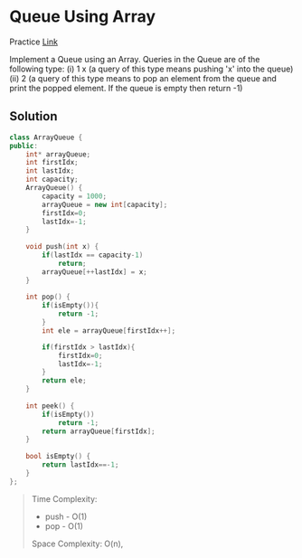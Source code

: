 # Queue Using Array

Practice [Link](https://www.geeksforgeeks.org/problems/implement-queue-using-array/1)


Implement a Queue using an Array. Queries in the Queue are of the following type:
(i) 1 x   (a query of this type means  pushing 'x' into the queue)
(ii) 2     (a query of this type means to pop an element from the queue and print the popped element. If the queue is empty then return -1)



## Solution

```cpp
class ArrayQueue {
public:
    int* arrayQueue;
    int firstIdx;
    int lastIdx;
    int capacity;
    ArrayQueue() {
        capacity = 1000;
        arrayQueue = new int[capacity];
        firstIdx=0;
        lastIdx=-1;
    }
    
    void push(int x) {
        if(lastIdx == capacity-1)
            return;
        arrayQueue[++lastIdx] = x;
    }
    
    int pop() {
        if(isEmpty()){
            return -1;
        }
        int ele = arrayQueue[firstIdx++];

        if(firstIdx > lastIdx){
            firstIdx=0;
            lastIdx=-1;
        }
        return ele;
    }
    
    int peek() {
        if(isEmpty())
            return -1;
        return arrayQueue[firstIdx];
    }
    
    bool isEmpty() {
        return lastIdx==-1;
    }
};
```

> Time Complexity: 
>   - push - O(1)
>   - pop - O(1)
> 
> Space Complexity: O(n), 
